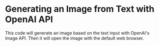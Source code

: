 # Generating an Image from Text with OpenAI API
This code will generate an image based on the text input with OpenAI's Image API. Then it will open the image with the default web browser. 

